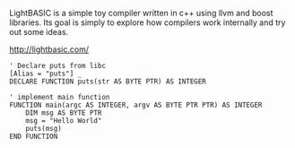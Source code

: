 LightBASIC is a simple toy compiler written in c++ using llvm and boost libraries. Its goal is simply to explore how compilers work internally and try out some ideas.

http://lightbasic.com/

```VisualBasic
' Declare puts from libc
[Alias = "puts"] _
DECLARE FUNCTION puts(str AS BYTE PTR) AS INTEGER

' implement main function
FUNCTION main(argc AS INTEGER, argv AS BYTE PTR PTR) AS INTEGER
    DIM msg AS BYTE PTR
    msg = "Hello World"
    puts(msg)
END FUNCTION
```
